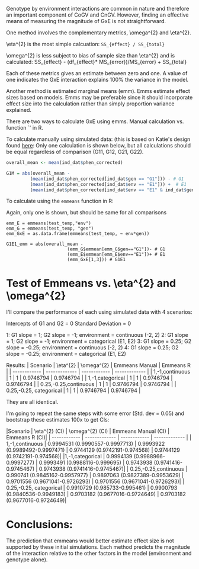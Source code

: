 Genotype by environment interactions are common in nature and therefore an important component of CoGV and CnGV. 
However, finding an effective means of measuring the magnitude of GxE is not straightforward. 

One method involves the complementary metrics,  \omega^{2} and \eta^{2}.

\eta^{2} is the most simple calcuation: `SS_{effect} / SS_{total} `

\omega^{2} is less subject to bias of sample size than \eta^{2} and is calculated: SS_{effect} - (df_{effect}* MS_{error})/MS_{error} + SS_{total}

Each of these metrics gives an estimate between zero and one. A value of one indicates the GxE interaction explains 100% the variance in the model.

Another method is estimated marginal means (emm). Emms estimate effect sizes based on models. Emms may be preferable since it should incorporate effect size into the calculation rather than simply proportion variance explained. 

There are two ways to calculate GxE using emms. Manual calculation vs. function `<emmeans>' in R.

To calculate manually using simulated data: 
(this is based on Katie's design found [here](https://github.com/RCN-ECS/CnGV/edit/master/notebook/20191115_KEL_compareOmega2_effectsize_GxE.md): 
Only one calculation is shown below, but all calculations should be equal regardless of comparison (G11, G12, G21, G22). 

```R
overall_mean <- mean(ind_dat$phen_corrected) 

G1M = abs(overall_mean -
         (mean(ind_dat$phen_corrected[ind_dat$gen == "G1"])) - # G1
         (mean(ind_dat$phen_corrected[ind_dat$env == "E1"])) +  # E1
         (mean(ind_dat$phen_corrected[ind_dat$env == "E1" & ind_dat$gen == "G1"]))) 
```

To calculate using the `emmeans` function in R: 

Again, only one is shown, but should be same for all comparisons

```
emm_E = emmeans(test_temp,"env") 
emm_G = emmeans(test_temp, "gen")
emm_GxE = as.data.frame(emmeans(test_temp, ~ env*gen))

G1E1_emm = abs(overall_mean -
                       (emm_G$emmean[emm_G$gen=="G1"])- # G1
                       (emm_E$emmean[emm_E$env=="E1"])+ # E1
                       (emm_GxE[1,3])) # G1E1
```

# Test of Emmeans vs. \eta^{2} and \omega^{2}

I'll compare the performance of each using simulated data with 4 scenarios:

Intercepts of G1 and G2 = 0
Standard Deviation = 0

1: G1 slope = 1; G2 slope = -1; environment = continuous (-2, 2) 
2: G1 slope = 1; G2 slope = -1; environment = categorical (E1, E2)
3: G1 slope = 0.25; G2 slope = -0.25; environment = continuous (-2, 2) 
4: G1 slope = 0.25; G2 slope = -0.25; environment = categorical (E1, E2)

Results: 
| Scenario | \eta^{2} | \omega^{2} | Emmeans Manual | Emmeans R |
| ------------ | ------------- | ------------ | ------------- |
| 1,-1,continuous | 1 | 1 | 0.9746794 | 0.9746794 |
| 1,-1,categorical | 1 | 1 | 0.9746794 | 0.9746794 |
| 0.25,-0.25,continuous | 1 | 1 | 0.9746794 | 0.9746794 |
| 0.25,-0.25, categorical | 1 | 1 | 0.9746794 | 0.9746794 |

They are all identical. 

I'm going to repeat the same steps with some error (Std. dev = 0.05) and bootstrap these estimates 100x to get CIs: 

|Scenario | \eta^{2} (CI) | \omega^{2} (CI) | Emmeans Manual (CI) | Emmeans R (CI)|
| ------------ | ------------- | ------------ | ------------- |
| 1,-1,continuous |  0.9994531 (0.9990557-0.9997713) | 0.9993922 (0.9989492-0.9997471) | 0.9744129 (0.9742191-0.974568) | 0.9744129 (0.9742191-0.974568)|
|1,-1,categorical | 0.9994139 (0.9988966-0.9997277) | 0.9993491 (0.9988116-0.999695) | 0.9743938 (0.9741416-0.9745467) | 0.9743938 (0.9741416-0.9745467)|
| 0.25,-0.25,continuous | 0.990741 (0.9845162-0.9957977) | 0.9897063 (0.9827389-0.9953629) | 0.9701556 (0.9671041-0.9726293) | 0.9701556 (0.9671041-0.9726293)|
| 0.25,-0.25, categorical | 0.9910729 (0.985733-0.995461) | 0.9900793 (0.9840536-0.9949183) | 0.9703182 (0.9677016-0.9724649) | 0.9703182 (0.9677016-0.9724649)|


# Conclusions: 
The prediction that emmeans would better estimate effect size is not supported by these initial simulations. Each method predicts the magnitude of the interaction relative to the other factors in the model (environment and genotype alone).
